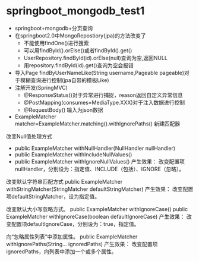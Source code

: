 # springboot_mongodb_test1
- springboot+mongodb+分页查询
- 在springboot2.0中MongoRepostiory(jpa)的方法改变了
   - 不能使用findOne()进行搜索
   - 可以用findById().orElse()或者findById().get()
   - UserRepository.findById(id).orElse(null)查询为空,返回NULL
   - 用repository.findById(id).get()查询为空会报错
- 导入Page<User> findByUserNameLike(String username,Pageable pageable)对于模糊查询进行控制(jpa自带的模板Like)
- 注解开发(SpringMVC)
   - @ResponseStatus()对于异常进行捕捉，reason返回自定义异常信息
   - @PostMapping(consumes=MediaType.XXX)对于注入数据进行控制
   - @RequestBody() 输入为json数据
- ExampleMatcher matcher=ExampleMatcher.matching().withIgnorePaths() 新建匹配器
   
改变Null值处理方式
- public ExampleMatcher withNullHandler(NullHandler nullHandler)
- public ExampleMatcher withIncludeNullValues()
- public ExampleMatcher withIgnoreNullValues()
产生效果：
改变配置项nullHandler，分别设为：指定值、INCLUDE（包括）、IGNORE（忽略）。

改变默认字符串匹配方式
public ExampleMatcher withStringMatcher(StringMatcher defaultStringMatcher)
产生效果：
改变配置项defaultStringMatcher，设为指定值。

 
改变默认大小写忽略方式。
public ExampleMatcher withIgnoreCase()
public ExampleMatcher withIgnoreCase(boolean defaultIgnoreCase)
产生效果：
改变配置项defaultIgnoreCase，分别设为：true，指定值。

 

向“忽略属性列表”中添加属性。
public ExampleMatcher withIgnorePaths(String... ignoredPaths)
产生效果：
改变配置项ignoredPaths，向列表中添加一个或多个属性。
